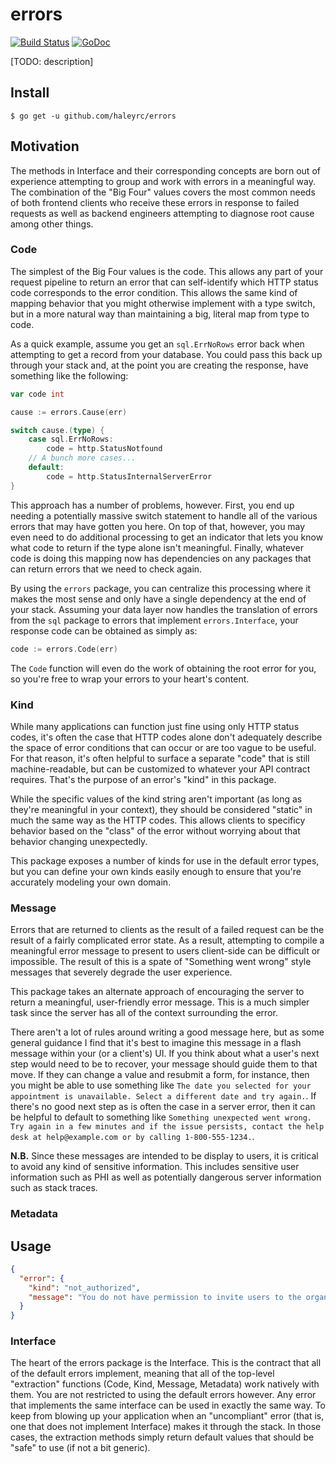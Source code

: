 # errors

[![Build Status](https://github.com/haleyrc/errors/actions/workflows/go.yml/badge.svg?branch=main)](https://github.com/haleyrc/errors/actions?query=branch%3Amain)
[![GoDoc](https://pkg.go.dev/badge/github.com/haleyrc/errors?status.svg)](https://pkg.go.dev/github.com/haleyrc/errors?tab=doc)

[TODO: description]

## Install

```
$ go get -u github.com/haleyrc/errors
```

## Motivation

The methods in Interface and their corresponding concepts are born out of experience attempting to group and work with errors in a meaningful way. The combination of the "Big Four" values covers the most common needs of both frontend clients who receive these errors in response to failed requests as well as backend engineers attempting to diagnose root cause among other things.

### Code

The simplest of the Big Four values is the code. This allows any part of your request pipeline to return an error that can self-identify which HTTP status code corresponds to the error condition. This allows the same kind of mapping behavior that you might otherwise implement with a type switch, but in a more natural way than maintaining a big, literal map from type to code.

As a quick example, assume you get an `sql.ErrNoRows` error back when attempting to get a record from your database. You could pass this back up through your stack and, at the point you are creating the response, have something like the following:

```go
var code int

cause := errors.Cause(err)

switch cause.(type) {
    case sql.ErrNoRows:
        code = http.StatusNotfound
    // A bunch more cases...
    default:
        code = http.StatusInternalServerError
}
```

This approach has a number of problems, however. First, you end up needing a potentially massive switch statement to handle all of the various errors that may have gotten you here. On top of that, however, you may even need to do additional processing to get an indicator that lets you know what code to return if the type alone isn't meaningful. Finally, whatever code is doing this mapping now has dependencies on any packages that can return errors that we need to check again.

By using the `errors` package, you can centralize this processing where it makes the most sense and only have a single dependency at the end of your stack. Assuming your data layer now handles the translation of errors from the `sql` package to errors that implement `errors.Interface`, your response code can be obtained as simply as:

```go
code := errors.Code(err)
```

The `Code` function will even do the work of obtaining the root error for you, so you're free to wrap your errors to your heart's content.

### Kind

While many applications can function just fine using only HTTP status codes, it's often the case that HTTP codes alone don't adequately describe the space of error conditions that can occur or are too vague to be useful. For that reason, it's often helpful to surface a separate "code" that is still machine-readable, but can be customized to whatever your API contract requires. That's the purpose of an error's "kind" in this package.

While the specific values of the kind string aren't important (as long as they're meaningful in your context), they should be considered "static" in much the same way as the HTTP codes. This allows clients to specificy behavior based on the "class" of the error without worrying about that behavior changing
unexpectedly.

This package exposes a number of kinds for use in the default error types, but you can define your own kinds easily enough to ensure that you're accurately modeling your own domain.

### Message

Errors that are returned to clients as the result of a failed request can be the result of a fairly complicated error state. As a result, attempting to compile a meaningful error message to present to users client-side can be difficult or impossible. The result of this is a spate of "Something went wrong" style messages that severely degrade the user experience.

This package takes an alternate approach of encouraging the server to return a
meaningful, user-friendly error message. This is a much simpler task since the server has all of the context surrounding the error.

There aren't a lot of rules around writing a good message here, but as some general guidance I find that it's best to imagine this message in a flash message within your (or a client's) UI. If you think about what a user's next step would need to be to recover, your message should guide them to that move. If they can change a value and resubmit a form, for instance, then you might be able to use something like `The date you selected for your appointment is unavailable. Select a different date and try again.`. If there's no good next step as is often the case in a server error, then it can be helpful to default to something like `Something unexpected went wrong. Try again in a few minutes and if the issue persists, contact the help desk at help@example.com or by calling 1-800-555-1234.`.

**N.B.** Since these messages are intended to be display to users, it is critical to avoid any kind of sensitive information. This includes sensitive user information such as PHI as well as potentially dangerous server information such as stack traces.

### Metadata

## Usage

```json
{
  "error": {
    "kind": "not_authorized",
    "message": "You do not have permission to invite users to the organization. Please contact your organization administrator."
  }
}
```

### Interface

The heart of the errors package is the Interface. This is the contract that all of the default errors implement, meaning that all of the top-level "extraction" functions (Code, Kind, Message, Metadata) work natively with them. You are not restricted to using the default errors however. Any error that implements the same interface can be used in exactly the same way. To keep from blowing up your application when an "uncompliant" error (that is, one that does not implement Interface) makes it through the stack. In those cases, the extraction methods simply return default values that should be "safe" to use (if not a bit generic).
